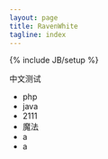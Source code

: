 ```yaml
---
layout: page
title: RavenWhite
tagline: index
---
```

{% include JB/setup %}

中文测试

- php
- java
- 2111
- 魔法
- a
- a
